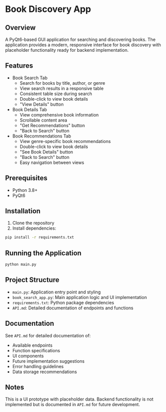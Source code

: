 # Book Discovery App

## Overview
A PyQt6-based GUI application for searching and discovering books. The application provides a modern, responsive interface for book discovery with placeholder functionality ready for backend implementation.

## Features
- Book Search Tab
  - Search for books by title, author, or genre
  - View search results in a responsive table
  - Consistent table size during search
  - Double-click to view book details
  - "View Details" button
- Book Details Tab
  - View comprehensive book information
  - Scrollable content area
  - "Get Recommendations" button
  - "Back to Search" button
- Book Recommendations Tab
  - View genre-specific book recommendations
  - Double-click to view book details
  - "See Book Details" button
  - "Back to Search" button
  - Easy navigation between views

## Prerequisites
- Python 3.8+
- PyQt6

## Installation
1. Clone the repository
2. Install dependencies:
```bash
pip install -r requirements.txt
```

## Running the Application
```bash
python main.py
```

## Project Structure
- `main.py`: Application entry point and styling
- `book_search_app.py`: Main application logic and UI implementation
- `requirements.txt`: Python package dependencies
- `API.md`: Detailed documentation of endpoints and functions

## Documentation
See `API.md` for detailed documentation of:
- Available endpoints
- Function specifications
- UI components
- Future implementation suggestions
- Error handling guidelines
- Data storage recommendations

## Notes
This is a UI prototype with placeholder data. Backend functionality is not implemented but is documented in `API.md` for future development.
